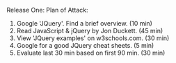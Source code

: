    Release One: Plan of Attack:

1. Google 'JQuery'.  Find a brief overview. (10 min)
2. Read JavaScript & jQuery by Jon Duckett. (45 min)
3. View 'JQuery examples' on w3schools.com. (30 min)
4. Google for a good JQuery cheat sheets. (5 min)
5. Evaluate last 30 min based on first 90 min. (30 min) 